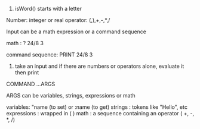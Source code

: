 
1. isWord() starts with a letter



Number: integer or real
operator: (,),+,-,*,/

Input can be a math expression or a command sequence

math : 
? 24/8
3

command sequence:
PRINT 24/8
3

1) take an input and if there are numbers or operators alone, evaluate it then print


COMMAND ...ARGS

ARGS can be variables, strings, expressions or math

variables: "name (to set) or :name (to get)
strings : tokens like "Hello", etc
expressions : wrapped in ( )
math : a sequence containing an operator ( +, -, *, /)



